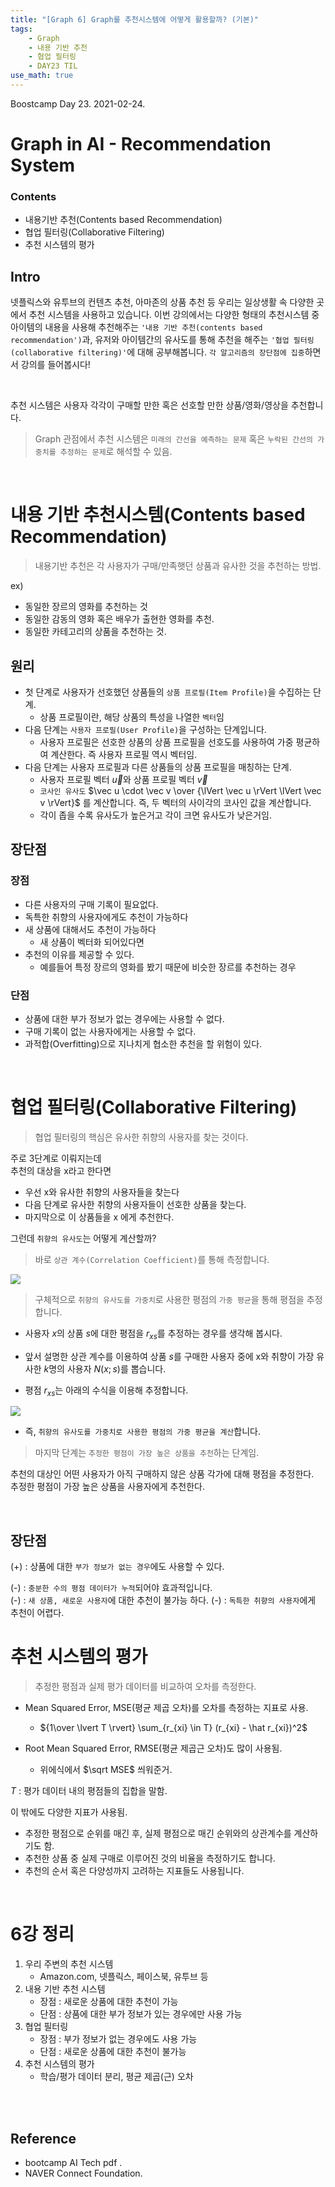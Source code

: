 ```yaml
---
title: "[Graph 6] Graph를 추천시스템에 어떻게 활용할까? (기본)"
tags:
    - Graph
    - 내용 기반 추천
    - 협업 필터링
    - DAY23 TIL
use_math: true
---
```


Boostcamp Day 23. 2021-02-24.

# Graph in AI - Recommendation System

### Contents
- 내용기반 추천(Contents based Recommendation)
- 협업 필터링(Collaborative Filtering)
- 추천 시스템의 평가

## Intro
넷플릭스와 유투브의 컨텐츠 추천, 아마존의 상품 추천 등 우리는 일상생활 속 다양한 곳에서 추천 시스템을 사용하고 있습니다. 이번 강의에서는 다양한 형태의 추천시스템 중 아이템의 내용을 사용해 추천해주는 `'내용 기반 추천(contents based recommendation')`과, 유저와 아이템간의 유사도를 통해 추천을 해주는 `'협업 필터링(collaborative filtering)'`에 대해 공부해봅니다. `각 알고리즘의 장단점에 집중`하면서 강의를 들어봅시다!

<br>

추천 시스템은 사용자 각각이 구매할 만한 혹은 선호할 만한 상품/영화/영상을 추천합니다.
> Graph 관점에서 추천 시스템은 `미래의 간선을 예측하는 문제` 혹은 `누락된 간선의 가중치를 추정하는 문제`로 해석할 수 있음.

<br>

# 내용 기반 추천시스템(Contents based Recommendation)
> 내용기반 추천은 각 사용자가 구매/만족햇던 상품과 유사한 것을 추천하는 방법.  

ex)
- 동일한 장르의 영화를 추천하는 것  
- 동일한 감동의 영화 혹은 배우가 출현한 영화를 추천.
- 동일한 카테고리의 상품을 추천하는 것.

## 원리
- 첫 단계로 사용자가 선호했던 상품들의 `상품 프로필(Item Profile)`을 수집하는 단계.
    - 상품 프로필이란, 해당 상품의 특성을 나열한 `벡터`임
- 다음 단계는 `사용자 프로필(User Profile)`을 구성하는 단계입니다.
    - 사용자 프로필은 선호한 상품의 상품 프로필을 선호도를 사용하여 가중 평균하여 계산한다. 즉 사용자 프로필 역시 벡터임.
- 다음 단계는 사용자 프로필과 다른 상품들의 상품 프로필을 매칭하는 단계.
    - 사용자 프로필 벡터 $\vec u$와 상품 프로필 벡터 $\vec v$
    - `코사인 유사도` $\vec u \cdot \vec v \over {\lVert \vec u \rVert \lVert \vec v \rVert}$ 를 계산합니다. 즉, 두 벡터의 사이각의 코사인 값을 계산합니다.
    - 각이 좁을 수록 유사도가 높은거고 각이 크면 유사도가 낮은거임.

## 장단점
### 장점
- 다른 사용자의 구매 기록이 필요없다.
- 독특한 취향의 사용자에게도 추천이 가능하다
- 새 상품에 대해서도 추천이 가능하다
    - 새 상품이 벡터화 되어있다면
- 추천의 이유를 제공할 수 있다.
    - 예를들어 특정 장르의 영화를 봤기 때문에 비슷한 장르를 추천하는 경우

### 단점
- 상품에 대한 부가 정보가 없는 경우에는 사용할 수 없다.
- 구매 기록이 없는 사용자에게는 사용할 수 없다.
- 과적합(Overfitting)으로 지나치게 협소한 추천을 할 위험이 있다.


<br>


# 협업 필터링(Collaborative Filtering)

> 협업 필터링의 핵심은 유사한 취향의 사용자를 찾는 것이다.

주로 3단계로 이뤄지는데  
추천의 대상을 x라고 한다면

- 우선 x와 유사한 취향의 사용자들을 찾는다
- 다음 단계로 유사한 취향의 사용자들이 선호한 상품을 찾는다.
- 마지막으로 이 상품들을 x 에게 추천한다.

그런데 `취향의 유사도`는 어떻게 계산할까?

> 바로 `상관 계수(Correlation Coefficient)`를 통해 측정합니다.

<img src="../../imgfile\bcimg\Graph\correlation.PNG">


<br>

> 구체적으로 `취향의 유사도를 가중치`로 사용한 평점의 `가중 평균`을 통해 평점을 추정합니다.

- 사용자 $x$의 상품 $s$에 대한 평점을 $r_{xs}$를 추정하는 경우를 생각해 봅시다.

-  앞서 설명한 상관 계수를 이용하여 상품 $s$를 구매한 사용자 중에 x와 취향이 가장 유사한 $k$명의 사용자 $N(x;s)$를 뽑습니다.

- 평점 $r_{xs}$는 아래의 수식을 이용해 추정합니다.


<img src="../../imgfile\bcimg\Graph\tmp.PNG">

- 즉, `취향의 유사도를 가중치로 사용한 평점의 가중 평균을 계산`합니다.

> 마지막 단계는 `추정한 평점이 가장 높은 상품을 추천`하는 단계임.  

추천의 대상인 어떤 사용자가 아직 구매하지 않은 상품 각가에 대해 평점을 추정한다.  
추정한 평점이 가장 높은 상품을 사용자에게 추천한다.

<br>

## 장단점
(+) : 상품에 대한 `부가 정보가 없는 경우`에도 사용할 수 있다.

(-) : `충분한 수의 평점 데이터가 누적`되어야 효과적입니다.  
(-) : `새 상품, 새로운 사용자`에 대한 추천이 불가능 하다.
(-) : `독특한 취향의 사용자`에게 추천이 어렵다.



# 추천 시스템의 평가
> 추정한 평점과 실제 평가 데이터를 비교하여 오차를 측정한다.

- Mean Squared Error, MSE(평균 제곱 오차)를 오차를 측정하는 지표로 사용.

    - ${1\over \lvert T \rvert} \sum_{r_{xi} \in T} (r_{xi} - \hat r_{xi})^2$

- Root Mean Squared Error, RMSE(평균 제곱근 오차)도 많이 사용됨.
    - 위에식에서 $\sqrt MSE$ 씌워준거.

$T$ : 평가 데이터 내의 평점들의 집합을 말함.

이 밖에도 다양한 지표가 사용됨.
- 추정한 평점으로 순위를 매긴 후, 실제 평점으로 매긴 순위와의 상관계수를 계산하기도 함.
- 추천한 상품 중 실제 구매로 이루어진 것의 비율을 측정하기도 합니다.
- 추천의 순서 혹은 다양성까지 고려하는 지표들도 사용됩니다.

<br>

# 6강 정리
1. 우리 주변의 추천 시스템
    - Amazon.com, 넷플릭스, 페이스북, 유투브 등
2. 내용 기반 추천 시스템
    - 장점 : 새로운 상품에 대한 추천이 가능
    - 단점 : 상품에 대한 부가 정보가 있는 경우에만 사용 가능
3. 협업 필터링
    - 장점 : 부가 정보가 없는 경우에도 사용 가능
    - 단점 : 새로운 상품에 대한 추천이 불가능
4. 추천 시스템의 평가
    - 학습/평가 데이터 분리, 평균 제곱(근) 오차

<br><br>

## Reference

- bootcamp AI Tech pdf  .
- NAVER Connect Foundation.


